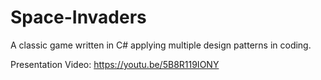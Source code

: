 # Space-Invaders
A classic game written in C# applying multiple design patterns in coding.

Presentation Video: https://youtu.be/5B8R119IONY
